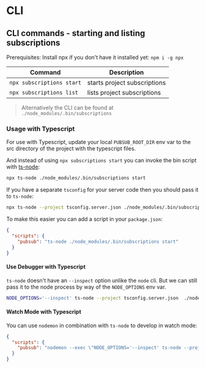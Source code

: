 # CLI

## CLI commands - starting and listing subscriptions

Prerequisites: Install npx if you don't have it installed yet: `npm i -g npx`

| Command                   | Description                  |
| ------------------------- | ---------------------------- |
| `npx subscriptions start` | starts project subscriptions |
| `npx subscriptions list`  | lists project subscriptions  |

> Alternatively the CLI can be found at `./node_modules/.bin/subscriptions`

### Usage with Typescript

For use with Typescript, update your local `PUBSUB_ROOT_DIR` env var to the src directory of the project with the typescript files.

And instead of using `npx subscriptions start` you can invoke the bin script with [ts-node](https://github.com/TypeStrong/ts-node/):

```sh
npx ts-node ./node_modules/.bin/subscriptions start
```

If you have a separate `tsconfig` for your server code then you should pass it to `ts-node`:

```sh
npx ts-node --project tsconfig.server.json ./node_modules/.bin/subscriptions start
```

To make this easier you can add a script in your `package.json`:

```json
{
  "scripts": {
    "pubsub": "ts-node ./node_modules/.bin/subscriptions start"
  }
}
```

#### Use Debugger with Typescript

`ts-node` doesn't have an `--inspect` option unlike the `node` cli. But we can still pass it to the node process by way of the `NODE_OPTIONS` env var.

```sh
NODE_OPTIONS='--inspect' ts-node --project tsconfig.server.json  ./node_modules/.bin/subscriptions start
```

#### Watch Mode with Typescript

You can use `nodemon` in combination with `ts-node` to develop in watch mode:

```json
{
  "scripts": {
    "pubsub": "nodemon --exec \"NODE_OPTIONS='--inspect' ts-node --project tsconfig.server.json ./node_modules/.bin/subscriptions start\""
  }
}
```
